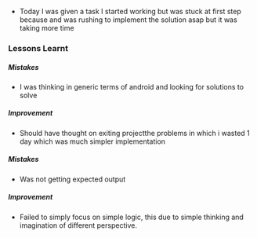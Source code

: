 * Today I was given a task I started working but was stuck at first step because and
  was rushing to implement the solution asap but it was taking more time

### Lessons Learnt
##### Mistakes
* I was thinking in generic terms of android and looking for solutions to solve
##### Improvement
* Should have thought on exiting projectthe problems in which i wasted 1 day which was much simpler implementation
##### Mistakes       
* Was not getting expected output 
##### Improvement
* Failed to simply focus on simple logic, this due to simple thinking and imagination of different perspective.								   
